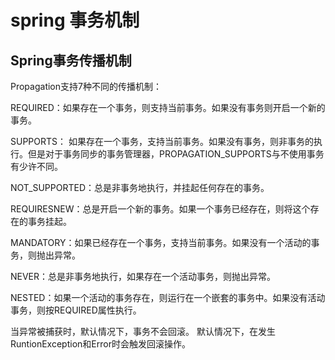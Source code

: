 # spring 事务机制


## Spring事务传播机制
 
 
Propagation支持7种不同的传播机制：
 
REQUIRED：如果存在一个事务，则支持当前事务。如果没有事务则开启一个新的事务。
 
SUPPORTS： 如果存在一个事务，支持当前事务。如果没有事务，则非事务的执行。但是对于事务同步的事务管理器，PROPAGATION_SUPPORTS与不使用事务有少许不同。
 
NOT_SUPPORTED：总是非事务地执行，并挂起任何存在的事务。
 
REQUIRESNEW：总是开启一个新的事务。如果一个事务已经存在，则将这个存在的事务挂起。
 
MANDATORY：如果已经存在一个事务，支持当前事务。如果没有一个活动的事务，则抛出异常。
 
NEVER：总是非事务地执行，如果存在一个活动事务，则抛出异常。
 
NESTED：如果一个活动的事务存在，则运行在一个嵌套的事务中。如果没有活动事务，则按REQUIRED属性执行。
 
 
 
当异常被捕获时，默认情况下，事务不会回滚。
默认情况下，在发生RuntionException和Error时会触发回滚操作。
 
 
 
 
 
 
 
 
 

















































